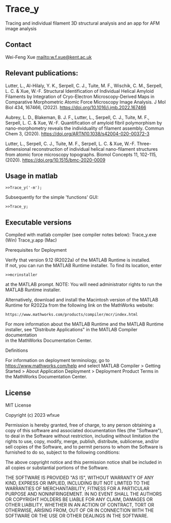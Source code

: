 # Trace_y

Tracing and individual filament 3D structural analysis
and an app for AFM image analysis


## Contact
Wei-Feng Xue <mailto:w.f.xue@kent.ac.uk>


## Relevant publications:

Lutter, L., Al-Hilaly, Y. K., Serpell, C. J., Tuite, M. F., Wischik, C. M., Serpell, L. C. & Xue, W.-F. Structural Identification of Individual Helical Amyloid Filaments by Integration of Cryo-Electron Microscopy-Derived Maps in Comparative Morphometric Atomic Force Microscopy Image Analysis. J Mol Biol 434, 167466, (2022). https://doi.org/10.1016/j.jmb.2022.167466

Aubrey, L. D., Blakeman, B. J. F., Lutter, L., Serpell, C. J., Tuite, M. F., Serpell, L. C. & Xue, W.-F. Quantification of amyloid fibril polymorphism by nano-morphometry reveals the individuality of filament assembly. Commun Chem 3, (2020). https://doi.org/ARTN10.1038/s42004-020-00372-3

Lutter, L., Serpell, C. J., Tuite, M. F., Serpell, L. C. & Xue, W.-F. Three-dimensional reconstruction of individual helical nano-filament structures from atomic force microscopy topographs. Biomol Concepts 11, 102-115, (2020). https://doi.org/10.1515/bmc-2020-0009



## Usage in matlab

    >>Trace_y('-m');

Subsequently for the simple 'functions' GUI:

    >>Trace_y;


## Executable versions

Compiled with matlab compiler (see compiler notes below):
Trace_y.exe (Win)
Trace_y.app (Mac)

Prerequisites for Deployment 

Verify that version 9.12 (R2022a) of the MATLAB Runtime is installed.   
If not, you can run the MATLAB Runtime installer.
To find its location, enter
  
    >>mcrinstaller
      
at the MATLAB prompt.
NOTE: You will need administrator rights to run the MATLAB Runtime installer. 

Alternatively, download and install the Macintosh version of the MATLAB Runtime for R2022a 
from the following link on the MathWorks website:

    https://www.mathworks.com/products/compiler/mcr/index.html
   
For more information about the MATLAB Runtime and the MATLAB Runtime installer, see 
"Distribute Applications" in the MATLAB Compiler documentation  
in the MathWorks Documentation Center.


Definitions

For information on deployment terminology, go to
https://www.mathworks.com/help and select MATLAB Compiler >
Getting Started > About Application Deployment >
Deployment Product Terms in the MathWorks Documentation
Center.


## License

MIT License

Copyright (c) 2023 wfxue

Permission is hereby granted, free of charge, to any person obtaining a copy
of this software and associated documentation files (the "Software"), to deal
in the Software without restriction, including without limitation the rights
to use, copy, modify, merge, publish, distribute, sublicense, and/or sell
copies of the Software, and to permit persons to whom the Software is
furnished to do so, subject to the following conditions:

The above copyright notice and this permission notice shall be included in all
copies or substantial portions of the Software.

THE SOFTWARE IS PROVIDED "AS IS", WITHOUT WARRANTY OF ANY KIND, EXPRESS OR
IMPLIED, INCLUDING BUT NOT LIMITED TO THE WARRANTIES OF MERCHANTABILITY,
FITNESS FOR A PARTICULAR PURPOSE AND NONINFRINGEMENT. IN NO EVENT SHALL THE
AUTHORS OR COPYRIGHT HOLDERS BE LIABLE FOR ANY CLAIM, DAMAGES OR OTHER
LIABILITY, WHETHER IN AN ACTION OF CONTRACT, TORT OR OTHERWISE, ARISING FROM,
OUT OF OR IN CONNECTION WITH THE SOFTWARE OR THE USE OR OTHER DEALINGS IN THE
SOFTWARE.


